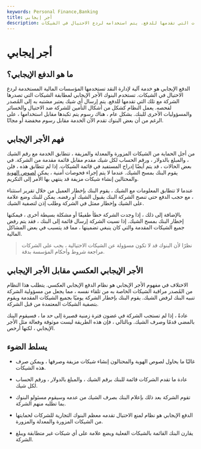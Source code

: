 ```yaml
---
keywords: Personal Finance,Banking
title: أجر إيجابي
description: الدفع الإيجابي هو خدمة مصرفية تُستخدم لمطابقة الشيكات التي تصدرها الشركة مع الشيكات التي تقدمها للدفع. يتم استخدامه لردع الاحتيال في الشيكات.
---
```


# أجر إيجابي
## ما هو الدفع الإيجابي؟

الدفع الإيجابي هو خدمة آلية لإدارة النقد تستخدمها المؤسسات المالية المستخدمة لردع الاحتيال في الشيكات. تستخدم البنوك الأجر الإيجابي لمطابقة الشيكات التي تصدرها الشركة مع تلك التي تقدمها للدفع. يتم إرسال أي شيك يعتبر مشتبه به إلى المُصدر لفحصه. يعمل النظام كشكل من أشكال التأمين للشركة ضد الاحتيال والخسائر والمسؤوليات الأخرى للبنك. بشكل عام ، هناك رسوم يتم تكبدها مقابل استخدامها ، على الرغم من أن بعض البنوك تقدم الآن الخدمة مقابل رسوم مخفضة أو مجانًا.

## فهم الأجر الإيجابي

من أجل الحماية من الشيكات المزورة والمعدلة والمزيفة ، تتطابق الخدمة مع رقم الشيك ، والمبلغ بالدولار ، ورقم الحساب لكل شيك مقدم مقابل قائمة مقدمة من الشركة. في بعض الحالات ، قد يتم أيضًا إدراج المستفيد في قائمة الشيكات. إذا لم تتطابق هذه ، فلن يقوم البنك بمسح الشيك. عندما لا يتم إجراء فحوصات أمنية ، يمكن [لصوص الهوية](/identitytheft) والمحتالين إنشاء شيكات مزيفة قد ينتهي بها الأمر إلى التكريم.

عندما لا تتطابق المعلومات مع الشيك ، يقوم البنك بإخطار العميل من خلال تقرير استثناء ، مع حجب الدفع حتى تنصح الشركة البنك بقبول الشيك أو رفضه. يمكن للبنك وضع علامة على الشيك وإخطار ممثل في الشركة وطلب إذن لتصفية الشيك.

بالإضافة إلى ذلك ، إذا وجدت الشركة خطأ طفيفًا أو مشكلة بسيطة أخرى ، فيمكنها إخطار البنك بمسح الشيك. إذا نسيت الشركة إرسال قائمة إلى البنك ، فقد يتم رفض جميع الشيكات المقدمة والتي كان ينبغي تضمينها ، مما قد يتسبب في بعض المشاكل المالية.

> نظرًا لأن البنوك قد لا تكون مسؤولة عن الشيكات الاحتيالية ، يجب على الشركات مراجعة شروط وأحكام المؤسسة بدقة.

>

## الأجر الإيجابي العكسي مقابل الأجر الإيجابي

الاختلاف في مفهوم الأجر الإيجابي هو نظام الدفع الإيجابي العكسي. يتطلب هذا النظام من المُصدر مراقبة الشيكات الخاصة به من تلقاء نفسه ، مما يجعل من مسؤولية الشركة تنبيه البنك لرفض الشيك. يقوم البنك بإخطار الشركة يوميًا بجميع الشيكات المقدمة ويقوم بتصفية الشيكات المعتمدة من قبل الشركة.

عادةً ، إذا لم تستجب الشركة في غضون فترة زمنية قصيرة إلى حد ما ، فسيقوم البنك بالمضي قدمًا وصرف الشيك. وبالتالي ، فإن هذه الطريقة ليست موثوقة وفعالة مثل الأجر الإيجابي ، لكنها أرخص.

## يسلط الضوء

- غالبًا ما يحاول لصوص الهوية والمحتالون إنشاء شيكات مزيفة وصرفها ، ويمكن صرف هذه الشيكات.

- عادة ما تقدم الشركات قائمة للبنك برقم الشيك ، والمبلغ بالدولار ، ورقم الحساب لكل شيك.

- تقوم الشركة بعد ذلك بإعلام البنك بصرف الشيك من عدمه وسيقوم مسئولو البنوك بما تطلبه منهم الشركة.

- الدفع الإيجابي هو نظام لمنع الاحتيال تقدمه معظم البنوك التجارية للشركات لحمايتها من الشيكات المزورة والمعدلة والمزورة.

- يقارن البنك القائمة بالشيكات الفعلية ويضع علامة على أي شيكات غير متطابقة ويبلغ الشركة.

